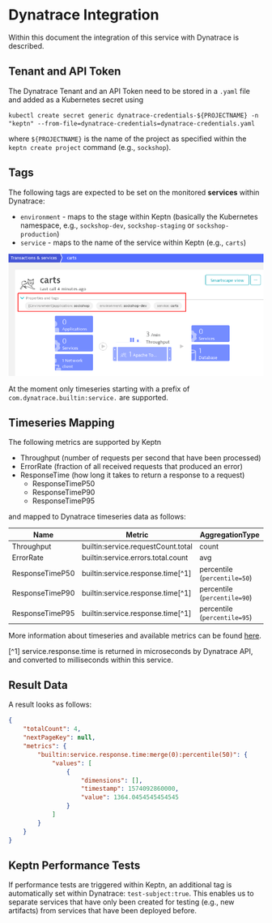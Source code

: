 # Dynatrace Integration

Within this document the integration of this service with Dynatrace is described.

## Tenant and API Token

The Dynatrace Tenant and an API Token need to be stored in a `.yaml` file and added as a Kubernetes secret using
```console
kubectl create secret generic dynatrace-credentials-${PROJECTNAME} -n "keptn" --from-file=dynatrace-credentials=dynatrace-credentials.yaml
```
where `${PROJECTNAME}` is the name of the project as specified within the `keptn create project` command (e.g., `sockshop`).

## Tags

The following tags are expected to be set on the monitored **services** within Dynatrace:

* `environment` - maps to the stage within Keptn (basically the Kubernetes namespace, e.g., `sockshop-dev`, `sockshop-staging` or `sockshop-production`)
* `service` - maps to the name of the service within Keptn (e.g., `carts`)

![alt text](assets/dynatrace_service_tags.png)

At the moment only timeseries starting with a prefix of `com.dynatrace.builtin:service.` are supported.

## Timeseries Mapping

The following metrics are supported by Keptn

* Throughput (number of requests per second that have been processed)
* ErrorRate (fraction of all received requests that produced an error)
* ResponseTime (how long it takes to return a response to a request)
    * ResponseTimeP50 
    * ResponseTimeP90
    * ResponseTimeP95

and mapped to Dynatrace timeseries data as follows:

| Name               | Metric                                          | AggregationType               |
|--------------------|-------------------------------------------------|-------------------------------|
| Throughput         | builtin:service.requestCount.total              | count                         |
| ErrorRate          | builtin:service.errors.total.count              | avg                           |
| ResponseTimeP50    | builtin:service.response.time[^1]               | percentile (`percentile=50`)  |
| ResponseTimeP90    | builtin:service.response.time[^1]               | percentile (`percentile=90`)  |
| ResponseTimeP95    | builtin:service.response.time[^1]               | percentile (`percentile=95`)  |

More information about timeseries and available metrics can be found 
[here](https://www.dynatrace.com/support/help/extend-dynatrace/dynatrace-api/environment-api/metric/).

[^1] service.response.time is returned in microseconds by Dynatrace API, and converted to milliseconds within this service.

## Result Data

A result looks as follows:

```json
{
    "totalCount": 4,
    "nextPageKey": null,
    "metrics": {
        "builtin:service.response.time:merge(0):percentile(50)": {
            "values": [
                {
                    "dimensions": [],
                    "timestamp": 1574092860000,
                    "value": 1364.0454545454545
                }
            ]
        }
    }
}
```

## Keptn Performance Tests

If performance tests are triggered within Keptn, an additional tag is automatically set within Dynatrace: 
 `test-subject:true`. This enables us to separate services that have only been created for testing (e.g., new artifacts) 
 from services that have been deployed before.
 